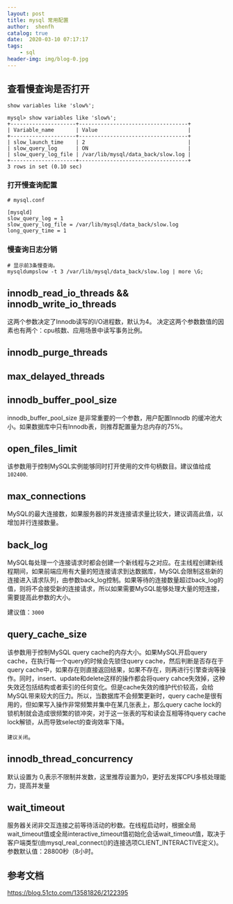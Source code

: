```yaml
---
layout: post
title: mysql 常用配置
author:  shenfh
catalog: true
date:  2020-03-10 07:17:17
tags:
    - sql
header-img: img/blog-0.jpg
---
```




## 查看慢查询是否打开

`show variables like 'slow%'; `

```
mysql> show variables like 'slow%'; 
+---------------------+-----------------------------------+
| Variable_name       | Value                             |
+---------------------+-----------------------------------+
| slow_launch_time    | 2                                 |
| slow_query_log      | ON                                |
| slow_query_log_file | /var/lib/mysql/data_back/slow.log |
+---------------------+-----------------------------------+
3 rows in set (0.10 sec)

```

### 打开慢查询配置

```
# mysql.conf

[mysqld]
slow_query_log = 1
slow_query_log_file = /var/lib/mysql/data_back/slow.log
long_query_time = 1
```

### 慢查询日志分销

```
# 显示前3条慢查询。
mysqldumpslow -t 3 /var/lib/mysql/data_back/slow.log | more \G;
```


## innodb_read_io_threads && innodb_write_io_threads

这两个参数决定了Innodb读写的I/O进程数，默认为4。
决定这两个参数数值的因素也有两个：cpu核数、应用场景中读写事务比例。

## innodb_purge_threads

## max_delayed_threads

## innodb_buffer_pool_size

innodb_buffer_pool_size 是非常重要的一个参数，用户配置Innodb 的缓冲池大小。如果数据库中只有Innodb表，则推荐配置量为总内存的75%。

## open_files_limit
该参数用于控制MySQL实例能够同时打开使用的文件句柄数目。建议值给成`102400`.

## max_connections

MySQL的最大连接数，如果服务器的并发连接请求量比较大，建议调高此值，以增加并行连接数量。 

## back_log

MySQL每处理一个连接请求时都会创建一个新线程与之对应。在主线程创建新线程期间，如果前端应用有大量的短连接请求到达数据库，MySQL会限制这些新的连接进入请求队列，由参数back_log控制。如果等待的连接数量超过back_log的值，则将不会接受新的连接请求，所以如果需要MySQL能够处理大量的短连接，需要提高此参数的大小。

建议值：`3000`

## query_cache_size

该参数用于控制MySQL query cache的内存大小。如果MySQL开启query cache，在执行每一个query的时候会先锁住query cache，然后判断是否存在于query cache中，如果存在则直接返回结果，如果不存在，则再进行引擎查询等操作。同时，insert、update和delete这样的操作都会将query cahce失效掉，这种失效还包括结构或者索引的任何变化。但是cache失效的维护代价较高，会给MySQL带来较大的压力。所以，当数据库不会频繁更新时，query cache是很有用的，但如果写入操作非常频繁并集中在某几张表上，那么query cache lock的锁机制就会造成很频繁的锁冲突，对于这一张表的写和读会互相等待query cache lock解锁，从而导致select的查询效率下降。

`建议关闭`。

## innodb_thread_concurrency 
 默认设置为 0,表示不限制并发数，这里推荐设置为0，更好去发挥CPU多核处理能力，提高并发量  
 
## wait_timeout

 服务器关闭非交互连接之前等待活动的秒数。在线程启动时，根据全局wait_timeout值或全局interactive_timeout值初始化会话wait_timeout值，取决于客户端类型(由mysql_real_connect()的连接选项CLIENT_INTERACTIVE定义)。参数默认值：28800秒（8小时。
 
 
 
## 参考文档
 
 https://blog.51cto.com/13581826/2122395
 

